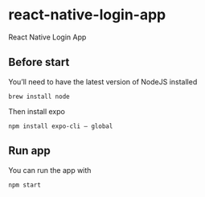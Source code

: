 # react-native-login-app

React Native Login App

## Before start
You’ll need to have the latest version of NodeJS installed

```
brew install node
```

Then install expo

```
npm install expo-cli — global
```

## Run app
You can run the app with

```
npm start
```
